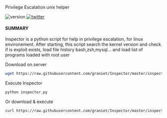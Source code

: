 Privilege Escalation unix helper

![version](https://img.shields.io/badge/version-1.0b-red.svg) [![twitter](https://img.shields.io/badge/twitter-@graniet75-blue.svg)](https://twitter.com/graniet75)

#### SUMMARY
Inspector is a python script for help in privilege escalation, for linux environement. After starting, this script search the kernel version and check if is exploit exists, load file history bash,zsh,mysql... and load list of programs loaded with root user

Download  on server
```sh
wget https://raw.githubusercontent.com/graniet/Inspector/master/inspector.py
```
Execute Inspector
```sh
python inspector.py
```
Or download & execute
```sh
curl https://raw.githubusercontent.com/graniet/Inspector/master/inspector.py | python
```
